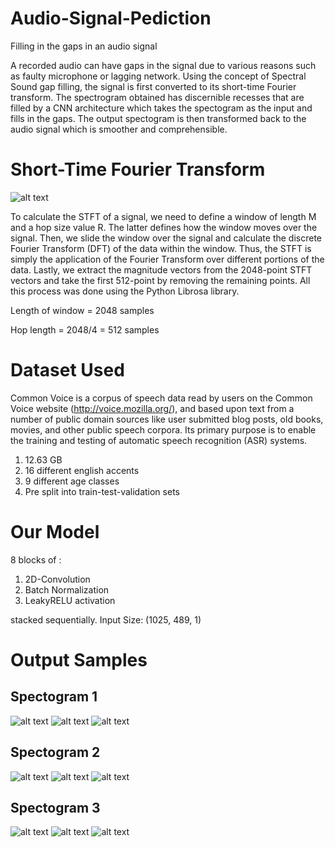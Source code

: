 # Audio-Signal-Pediction
Filling in the gaps in an audio signal

A recorded audio can have gaps in the signal due to various reasons such as faulty microphone or lagging network. Using the concept of Spectral Sound gap filling, the signal is first converted to its short-time Fourier transform. The spectrogram obtained has discernible recesses that are filled by a CNN architecture which takes the spectogram as the input and fills in the gaps. The output spectogram is then transformed back to the audio signal which is smoother and comprehensible.

# Short-Time Fourier Transform

![alt text](https://raw.githubusercontent.com/antrix99/Audio-Signal-Prediction/master/imgs/STFT.png?raw=true "Optional Title")

To calculate the STFT of a signal, we need to define a window of length M and a hop size value R. The latter defines how the window moves over the signal. Then, we slide the window over the signal and calculate the discrete Fourier Transform (DFT) of the data within the window. Thus, the STFT is simply the application of the Fourier Transform over different portions of the data. Lastly, we extract the magnitude vectors from the 2048-point STFT vectors and take the first 512-point by removing the remaining points. All this process was done using the Python Librosa library.

Length of window = 2048 samples

Hop length = 2048/4 = 512 samples

# Dataset Used
Common Voice is a corpus of speech data read by users on the Common Voice website (http://voice.mozilla.org/), and based upon text from a number of public domain sources like user submitted blog posts, old books, movies, and other public speech corpora. Its primary purpose is to enable the training and testing of automatic speech recognition (ASR) systems.
1. 12.63 GB
2. 16 different english accents
3. 9 different age classes
4. Pre split into train-test-validation sets

# Our Model
8 blocks of :
  1. 2D-Convolution
  2. Batch Normalization
  3. LeakyRELU activation 
  
stacked sequentially. Input Size: (1025, 489, 1)

# Output Samples

## Spectogram 1

![alt text](https://raw.githubusercontent.com/antrix99/Audio-Signal-Prediction/master/imgs/raw_1.png?raw=true "Raw")
![alt text](https://raw.githubusercontent.com/antrix99/Audio-Signal-Prediction/master/imgs/pred_1.png?raw=true "Prediction")
![alt text](https://raw.githubusercontent.com/antrix99/Audio-Signal-Prediction/master/imgs/ideal_1.png?raw=true "Ideal")

## Spectogram 2

![alt text](https://raw.githubusercontent.com/antrix99/Audio-Signal-Prediction/master/imgs/raw_2.png?raw=true "Raw")
![alt text](https://raw.githubusercontent.com/antrix99/Audio-Signal-Prediction/master/imgs/pred_2.png?raw=true "Prediction")
![alt text](https://raw.githubusercontent.com/antrix99/Audio-Signal-Prediction/master/imgs/ideal_2.png?raw=true "Ideal")

## Spectogram 3

![alt text](https://raw.githubusercontent.com/antrix99/Audio-Signal-Prediction/master/imgs/raw_3.png?raw=true "Raw")
![alt text](https://raw.githubusercontent.com/antrix99/Audio-Signal-Prediction/master/imgs/pred_3.png?raw=true "Prediction")
![alt text](https://raw.githubusercontent.com/antrix99/Audio-Signal-Prediction/master/imgs/ideal_3.png?raw=true "Ideal")

